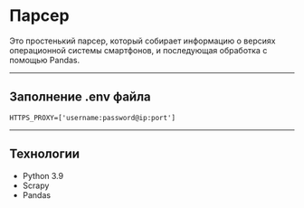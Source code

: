 # Парсер

Это простенький парсер, который собирает информацию о версиях операционной системы смартфонов, и последующая обработка с помощью Pandas.

---

## Заполнение .env файла
```
HTTPS_PROXY=['username:password@ip:port']
```
 ---

## Технологии

- Python 3.9
- Scrapy
- Pandas

